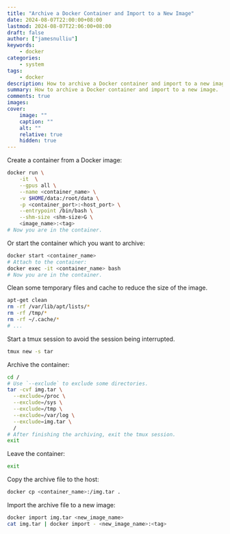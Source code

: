 ```yaml
---
title: "Archive a Docker Container and Import to a New Image"
date: 2024-08-07T22:00:00+08:00
lastmod: 2024-08-07T22:06:00+08:00
draft: false
author: ["jamesnulliu"]
keywords: 
    - docker
categories:
    - system
tags:
    - docker
description: How to archive a Docker container and import to a new image.
summary: How to archive a Docker container and import to a new image.
comments: true
images: 
cover:
    image: ""
    caption: ""
    alt: ""
    relative: true
    hidden: true
---
```


Create a container from a Docker image:

```bash
docker run \
    -it  \
    --gpus all \
    --name <container_name> \
    -v $HOME/data:/root/data \
    -p <container_port>:<host_port> \
    --entrypoint /bin/bash \
    --shm-size <shm-size>G \
    <image_name>:<tag>
# Now you are in the container.
```

Or start the container which you want to archive:

```bash
docker start <container_name>
# Attach to the container:
docker exec -it <container_name> bash
# Now you are in the container.
```

Clean some temporary files and cache to reduce the size of the image.

```bash
apt-get clean
rm -rf /var/lib/apt/lists/*
rm -rf /tmp/*
rm -rf ~/.cache/*
# ...
```

Start a tmux session to avoid the session being interrupted.

```bash
tmux new -s tar
```

Archive the container:

```bash
cd /
# Use `--exclude` to exclude some directories.
tar -cvf img.tar \
  --exclude=/proc \
  --exclude=/sys \
  --exclude=/tmp \
  --exclude=/var/log \
  --exclude=img.tar \
  /
# After finishing the archiving, exit the tmux session.
exit
```

Leave the container:

```bash
exit
```

Copy the archive file to the host:

```bash
docker cp <container_name>:/img.tar .
```

Import the archive file to a new image:

```bash
docker import img.tar <new_image_name>
cat img.tar | docker import - <new_image_name>:<tag>
```